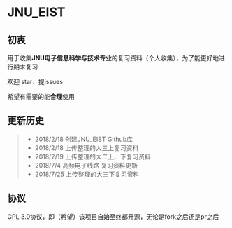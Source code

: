 # JNU_EIST

## 初衷
用于收集**JNU电子信息科学与技术专业**的复习资料（个人收集），为了能更好地进行期末复习

欢迎 star、提issues

希望有需要的能**合理**使用

## 更新历史

>* 2018/2/18 创建JNU_EIST Github库
>* 2018/2/18 上传整理的大三上复习资料
>* 2018/2/19 上传整理的大二上、下复习资料
>* 2018/7/4 高频电子线路 复习资料更新
>* 2018/7/25 上传整理的大三下复习资料

## 协议

GPL 3.0协议，即（希望）该项目自始至终都开源，无论是fork之后还是pr之后

